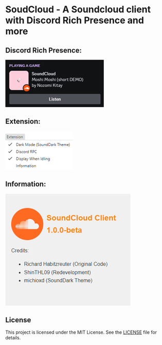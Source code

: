 # SoudCloud - A Soundcloud client with Discord Rich Presence and more

## Discord Rich Presence:
![Preview Image1](./images/preview1.png)

## Extension:
![Preview Image2](./images/preview2.png)

## Information:
![Preview Image3](./images/preview3.png)

## License

This project is licensed under the MIT License. See the [LICENSE](./LICENSE) file for details.
